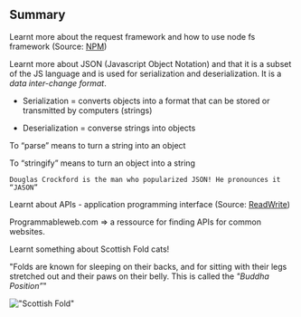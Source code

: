 ## Summary

Learnt more about the request framework and how to use node fs framework (Source: [NPM](https://www.npmjs.com/package/request))

Learnt more about JSON (Javascript Object Notation) and that it is a subset of the JS language and is used for serialization and deserialization. It is a _data inter-change format_.

* Serialization = converts objects into a format that can be stored or transmitted by computers (strings)

* Deserialization = converse strings into objects

To “parse” means to turn a string into an object

To “stringify” means to turn an object into a string

```
Douglas Crockford is the man who popularized JSON! He pronounces it “JASON”
```

Learnt about APIs - application programming interface (Source: [ReadWrite](https://readwrite.com/2013/09/19/api-defined/))

Programmableweb.com => a ressource for finding APIs for common websites.

Learnt something about Scottish Fold cats!

"Folds are known for sleeping on their backs, and for sitting with their legs stretched out and their paws on their belly. This is called the _"Buddha Position”_"

!["Scottish Fold"](https://i.pinimg.com/originals/7d/8d/d5/7d8dd51776698671a222a77b75fd8c22.png)